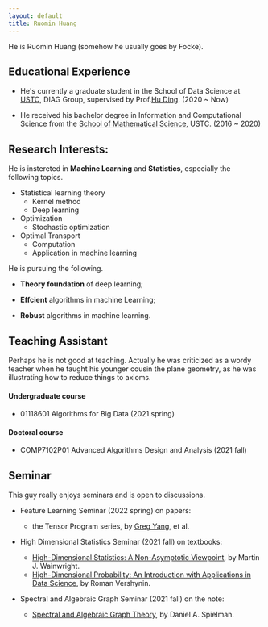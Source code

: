 ```yaml
---
layout: default
title: Ruomin Huang
---
```

He is Ruomin Huang (somehow he usually goes by Focke). 

## Educational Experience

* He's currently a graduate student in the School of Data Science at [USTC][1], DIAG Group, supervised by Prof.[Hu Ding][2]. (2020 ~ Now)

* He received his bachelor degree in Information and Computational Science from the [School of Mathematical Science][3], USTC. (2016 ~ 2020)



## Research Interests:
He is instereted in **Machine Learning** and **Statistics**, especially the following topics.
- Statistical learning theory
    - Kernel method
    - Deep learning
- Optimization
    - Stochastic optimization
- Optimal Transport
    - Computation
    - Application in machine learning

He is pursuing the following.

* **Theory foundation** of deep learning;

* **Effcient** algorithms in machine Learning;

*  **Robust** algorithms in machine learning.

## Teaching Assistant
Perhaps he is not good at teaching. Actually he was criticized as a wordy teacher when he taught his younger cousin the plane geometry, as he was illustrating how to reduce things to axioms.

#### Undergraduate course
* 01118601 Algorithms for Big Data (2021 spring) 

#### Doctoral course
* COMP7102P01 Advanced Algorithms Design and Analysis (2021 fall)

## Seminar

This guy really enjoys seminars and is open to discussions.

- Feature Learning Seminar (2022 spring) on papers:
    - the Tensor Program series, by [Greg Yang](https://www.microsoft.com/en-us/research/people/gregyang/), et al.

- High Dimensional Statistics Seminar (2021 fall) on textbooks:
    - [High-Dimensional Statistics: A Non-Asymptotic Viewpoint][4], by Martin J. Wainwright. 
    - [High-Dimensional Probability: An Introduction with Applications in Data Science][5], by Roman Vershynin.
- Spectral and Algebraic Graph Seminar (2021 fall) on the note:
    - [Spectral and Algebraic Graph Theory][6], by Daniel A. Spielman.




[1]: http://en.ustc.edu.cn/
[2]: http://staff.ustc.edu.cn/~huding/index.html
[3]: http://math.ustc.edu.cn/ENGLISH/list.htm
[4]:https://www.cambridge.org/core/books/highdimensional-statistics/8A91ECEEC38F46DAB53E9FF8757C7A4E
[5]:https://www.math.uci.edu/~rvershyn/papers/HDP-book/HDP-book.html#
[6]:http://cs-www.cs.yale.edu/homes/spielman/sagt/